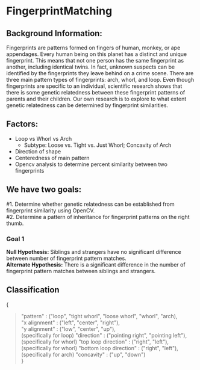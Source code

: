 # FingerprintMatching
## Background Information:
Fingerprints are patterns formed on fingers of human, monkey, or ape appendages. Every human being on this planet has a distinct and unique fingerprint. This means that not one person has the same fingerprint as another, including identical twins. In fact, unknown suspects can be identified by the fingerprints they leave behind on a crime scene. There are three main pattern types of fingerprints: arch, whorl, and loop. Even though fingerprints are specific to an individual, scientific research shows that there is some genetic relatedness between these fingerprint patterns of parents and their children. Our own research is to explore to what extent genetic relatedness can be determined by fingerprint similarities.
## Factors: 
* Loop vs Whorl vs Arch
  * Subtype: Loose vs. Tight vs. Just Whorl; Concavity of Arch
* Direction of shape
* Centeredness of main pattern
* Opencv analysis to determine percent similarity between two fingerprints
## We have two goals: 
#1. Determine whether genetic relatedness can be established from fingerprint similarity using OpenCV. </br>
#2. Determine a pattern of inheritance for fingerprint patterns on the right thumb.
### Goal 1
**Null Hypothesis:** Siblings and strangers have no significant difference between number of fingerprint pattern matches. </br>
**Alternate Hypothesis:** There is a significant difference in the number of fingerprint pattern matches between siblings and strangers. 
## Classification
{ </br>
> "pattern" : ("loop", "tight whorl", "loose whorl", "whorl", "arch), </br>
> "x alignment" : ("left", "center", "right"), </br>
> "y alignment" : ("low", "center", "up"), </br> 
> (specifically for loop) "direction" : ("pointing right", "pointing left"), </br>
> (specifically for whorl) "top loop direction" : ("right", "left"), </br>
> (specifically for whorl) "bottom loop direction" : ("right", "left"), </br>
> (specifically for arch) "concavity" : ("up", "down") </br>
}
